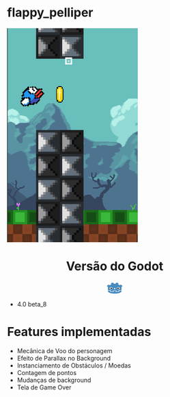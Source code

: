 # flappy_pelliper

<img align="center" height="500px" src="https://github.com/LPHBackspace/flappy_bird_clone/blob/main/imagens_readme/flappy_leo1.png"></img>

<div align="center">
<h1>Versão do Godot</h1>
<img align="center" alt="leo-godot" height="30" width="40" src="https://raw.githubusercontent.com/devicons/devicon/master/icons/godot/godot-original.svg">
</div>

- 4.0 beta_8



<h1>Features implementadas</h1>

- Mecânica de Voo do personagem
- Efeito de Parallax no Background
- Instanciamento de Obstáculos / Moedas
- Contagem de pontos
- Mudanças de background
- Tela de Game Over 
